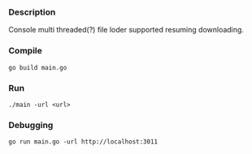 ### Description
Console multi threaded(?) file loder supported resuming downloading.

### Compile
`go build main.go`

### Run
`./main -url <url>`

### Debugging
`go run main.go -url http://localhost:3011`



